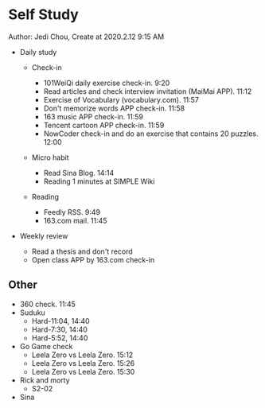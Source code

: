# Self Study

Author: Jedi Chou, Create at 2020.2.12 9:15 AM

* Daily study
  * Check-in
    * 101WeiQi daily exercise check-in. 9:20
    * Read articles and check interview invitation (MaiMai APP). 11:12
    * Exercise of Vocabulary (vocabulary.com). 11:57
    * Don't memorize words APP check-in. 11:58
    * 163 music APP check-in. 11:59
    * Tencent cartoon APP check-in. 11:59
    * NowCoder check-in and do an exercise that contains 20 puzzles. 12:00

  * Micro habit
    * Read Sina Blog. 14:14
    * Reading 1 minutes at SIMPLE Wiki

  * Reading
    * Feedly RSS. 9:49
    * 163.com mail. 11:45

* Weekly review
  * Read a thesis and don't record
  * Open class APP by 163.com check-in

## Other

* 360 check. 11:45
* Suduku
  * Hard-11:04, 14:40
  * Hard-7:30, 14:40
  * Hard-5:52, 14:40
* Go Game check
  * Leela Zero vs Leela Zero. 15:12
  * Leela Zero vs Leela Zero. 15:26
  * Leela Zero vs Leela Zero. 15:30
* Rick and morty
  * S2-02
* Sina
